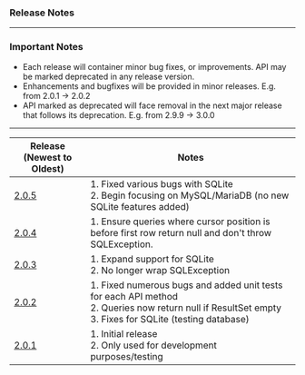 ### Release Notes
---
###  Important Notes
- Each release will container minor bug fixes, or improvements. API may be marked deprecated in any release version.
- Enhancements and bugfixes will be provided in minor releases. E.g. from 2.0.1 -> 2.0.2
- API marked as deprecated will face removal in the next major release that follows its deprecation. E.g. from 2.9.9 -> 3.0.0

---

| Release (Newest to Oldest)                                     | Notes                                                                                                                                                        |
|----------------------------------------------------------------|--------------------------------------------------------------------------------------------------------------------------------------------------------------|
| [2.0.5](https://www.gserve.org/reflectdb/reflectdb-2.0.5.jar)  | 1. Fixed various bugs with SQLite<br/>2. Begin focusing on MySQL/MariaDB (no new SQLite features added)
| [2.0.4](https://www.gserve.org/reflectdb/reflectdb-2.0.4.jar)  | 1. Ensure queries where cursor position is before first row return null and don't throw SQLException.                                                        |
| [2.0.3](https://www.gserve.org/reflectdb/reflectdb-2.0.3.jar)  | 1. Expand support for SQLite<br/>2. No longer wrap SQLException                                                                                              |
| [2.0.2](https://www.gserve.org/reflectdb/reflectdb-2.0.2.jar)  | 1. Fixed numerous bugs and added unit tests for each API method <br/>2. Queries now return null if ResultSet empty<br/>3. Fixes for SQLite (testing database)|
| [2.0.1](https://www.gserve.org/reflectdb/reflectdb-2.0.1.jar)  | 1. Initial release<br/>2. Only used for development purposes/testing                                                                                        |
